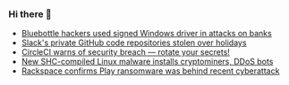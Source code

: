 ### Hi there 👋

<!--START_SECTION:feed-->
* [Bluebottle hackers used signed Windows driver in attacks on banks](https://www.bleepingcomputer.com/news/security/bluebottle-hackers-used-signed-windows-driver-in-attacks-on-banks/)
* [Slack's private GitHub code repositories stolen over holidays](https://www.bleepingcomputer.com/news/security/slacks-private-github-code-repositories-stolen-over-holidays/)
* [CircleCI warns of security breach — rotate your secrets!](https://www.bleepingcomputer.com/news/security/circleci-warns-of-security-breach-rotate-your-secrets/)
* [New SHC-compiled Linux malware installs cryptominers, DDoS bots](https://www.bleepingcomputer.com/news/security/new-shc-compiled-linux-malware-installs-cryptominers-ddos-bots/)
* [Rackspace confirms Play ransomware was behind recent cyberattack](https://www.bleepingcomputer.com/news/security/rackspace-confirms-play-ransomware-was-behind-recent-cyberattack/)
<!--END_SECTION:feed-->

<!--
**frankenk/frankenk** is a ✨ _special_ ✨ repository because its `README.md` (this file) appears on your GitHub profile.

Here are some ideas to get you started:

- 🔭 I’m currently working on ...
- 🌱 I’m currently learning ...
- 👯 I’m looking to collaborate on ...
- 🤔 I’m looking for help with ...
- 💬 Ask me about ...
- 📫 How to reach me: ...
- 😄 Pronouns: ...
- ⚡ Fun fact: ...
-->



